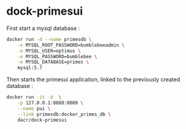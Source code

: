 # dock-primesui

First start a mysql database :

```bash
docker run -d --name primesdb \
	-e MYSQL_ROOT_PASSWORD=bumblebeeadmin \
	-e MYSQL_USER=optimus \
	-e MYSQL_PASSWORD=bumblebee \
	-e MYSQL_DATABASE=primes \
	mysql:5.7
```

Then starts the primesui application, linked to the previously created database :
```bash
docker run -it -d  \
	-p 127.0.0.1:8888:8080 \
	--name pui \
	--link primesdb:docker_primes_db \
	dacr/dock-primesui
```


